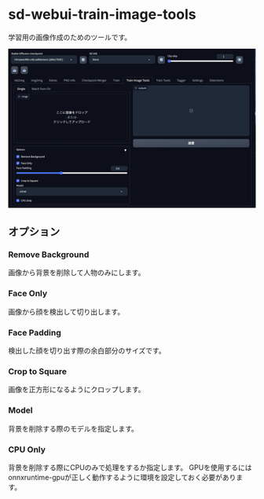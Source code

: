 # sd-webui-train-image-tools
学習用の画像作成のためのツールです。

![](docs/ui.png)

## オプション
### Remove Background
画像から背景を削除して人物のみにします。

### Face Only
画像から顔を検出して切り出します。

### Face Padding
検出した顔を切り出す際の余白部分のサイズです。

### Crop to Square
画像を正方形になるようにクロップします。

### Model
背景を削除する際のモデルを指定します。

### CPU Only
背景を削除する際にCPUのみで処理をするか指定します。
GPUを使用するにはonnxruntime-gpuが正しく動作するように環境を設定しておく必要があります。
